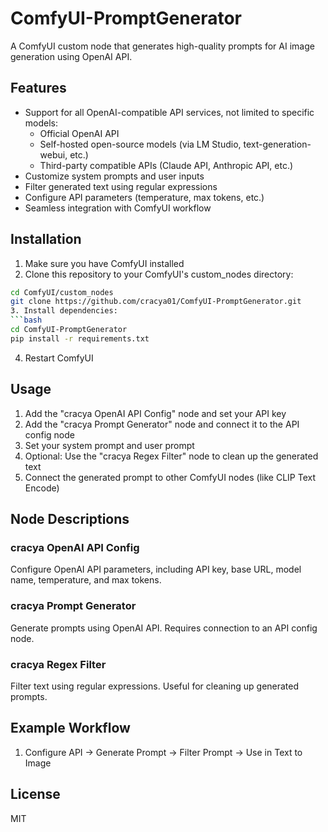 # ComfyUI-PromptGenerator

A ComfyUI custom node that generates high-quality prompts for AI image generation using OpenAI API.

## Features

- Support for all OpenAI-compatible API services, not limited to specific models:
  - Official OpenAI API
  - Self-hosted open-source models (via LM Studio, text-generation-webui, etc.)
  - Third-party compatible APIs (Claude API, Anthropic API, etc.)
- Customize system prompts and user inputs
- Filter generated text using regular expressions
- Configure API parameters (temperature, max tokens, etc.)
- Seamless integration with ComfyUI workflow

## Installation

1. Make sure you have ComfyUI installed
2. Clone this repository to your ComfyUI's custom_nodes directory:
```bash
cd ComfyUI/custom_nodes
git clone https://github.com/cracya01/ComfyUI-PromptGenerator.git
3. Install dependencies:
```bash
cd ComfyUI-PromptGenerator
pip install -r requirements.txt
 ```

4. Restart ComfyUI
## Usage
1. Add the "cracya OpenAI API Config" node and set your API key
2. Add the "cracya Prompt Generator" node and connect it to the API config node
3. Set your system prompt and user prompt
4. Optional: Use the "cracya Regex Filter" node to clean up the generated text
5. Connect the generated prompt to other ComfyUI nodes (like CLIP Text Encode)
## Node Descriptions
### cracya OpenAI API Config
Configure OpenAI API parameters, including API key, base URL, model name, temperature, and max tokens.

### cracya Prompt Generator
Generate prompts using OpenAI API. Requires connection to an API config node.

### cracya Regex Filter
Filter text using regular expressions. Useful for cleaning up generated prompts.

## Example Workflow
1. Configure API → Generate Prompt → Filter Prompt → Use in Text to Image
## License
MIT
